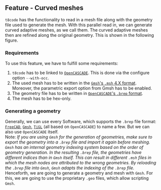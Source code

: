 ## Feature - Curved meshes

`t8code` has the functionality to read in a mesh file along with the geometry file used to generate the mesh. With this parallel read in, we can generate curved adaptive meshes, as we call them. The curved adaptive meshes then are refined along the original geometry. This is shown in the following figure.

### Requirements

To use this feature, we have to fulfill some requirements:  
1. `t8code` has to be linked to [`OpenCASCADE`](https://dev.opencascade.org/doc/overview/html/index.html). This is done via the configure option `--with-occ`.  
2. The used mesh has to be written in the [`Gmsh`'s `.msh` 4.X format](https://gmsh.info/doc/texinfo/gmsh.html#MSH-file-format). Moreover, the parametric export option from Gmsh has to be enabled.  
3. The geometry file has to be written in [`OpenCASCADE`'s `.brep` format](https://dev.opencascade.org/doc/overview/html/specification__brep_format.html).  
4. The mesh has to be hex-only.  

### Generating a geometry

Generally, we can use every Software, which supports the `.brep` file format: [`FreeCAD`](https://www.freecadweb.org/), [`Gmsh`](https://gmsh.info), [`TiGL`](https://dlr-sc.github.io/tigl/) (all based on `OpenCASCADE`) to name a few. But we can also use `OpenCASCADE` itself.  
Note: _If you are using `Gmsh` for the generation of geometries, make sure to export the geometry into a `.brep` file and import it again before meshing. `Gmsh` has an internal geometry indexing system based on the order of geometry generation. In the resulting `.brep` file, the geometries have different indices than in `Gmsh` itself. This can result in different `.msh` files in which the mesh nodes are attributed to the wrong geometries. By reloading the `.brep` file into `Gmsh`, `Gmsh` adapts the indexing of the `.brep` file._  
Henceforth, we are going to generate a geometry and mesh with `Gmsh`. For this, we are going to use the proprietary `.geo` files, which allow scripting `Gmsh`.